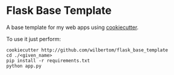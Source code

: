 Flask Base Template
======

A base template for my web apps using [cookiecutter](https://pypi.python.org/pypi/cookiecutter). 

To use it just perform:

    cookiecutter http://github.com/wilbertom/flask_base_template
    cd ./<given_name>
    pip install -r requirements.txt
    python app.py


